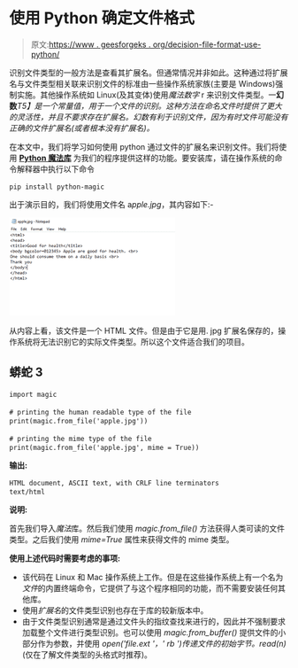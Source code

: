 # 使用 Python 确定文件格式

> 原文:[https://www . geesforgeks . org/decision-file-format-use-python/](https://www.geeksforgeeks.org/determining-file-format-using-python/)

识别文件类型的一般方法是查看其扩展名。但通常情况并非如此。这种通过将扩展名与文件类型相关联来识别文件的标准由一些操作系统家族(主要是 Windows)强制实施。其他操作系统如 Linux(及其变体)使用*魔法数字* r 来识别文件类型。一**幻数***T5】是一个常量值，用于一个文件的识别。这种方法在命名文件时提供了更大的灵活性，并且不要求存在扩展名。幻数有利于识别文件，因为有时文件可能没有正确的文件扩展名(或者根本没有扩展名)。*

在本文中，我们将学习如何使用 python 通过文件的扩展名来识别文件。我们将使用 [**Python 魔法库**](https://github.com/ahupp/python-magic) 为我们的程序提供这样的功能。要安装库，请在操作系统的命令解释器中执行以下命令

```
pip install python-magic

```

出于演示目的，我们将使用文件名 a*pple.jpg*，其内容如下:-

![](img/4e15b81111b94c6293d11e5e691d8b3f.png)

从内容上看，该文件是一个 HTML 文件。但是由于它是用. jpg 扩展名保存的，操作系统将无法识别它的实际文件类型。所以这个文件适合我们的项目。

## 蟒蛇 3

```
import magic

# printing the human readable type of the file
print(magic.from_file('apple.jpg'))

# printing the mime type of the file
print(magic.from_file('apple.jpg', mime = True))
```

**输出:**

```
HTML document, ASCII text, with CRLF line terminators
text/html

```

**说明:**

首先我们导入*魔法*库。然后我们使用 *magic.from_file()* 方法获得人类可读的文件类型。之后我们使用 *mime=True* 属性来获得文件的 mime 类型。

**使用上述代码时需要考虑的事项:**

*   该代码在 Linux 和 Mac 操作系统上工作。但是在这些操作系统上有一个名为*文件*的内置终端命令，它提供了与这个程序相同的功能，而不需要安装任何其他库。
*   使用*扩展名*的文件类型识别也存在于库的较新版本中。
*   由于文件类型识别通常是通过文件头的指纹查找来进行的，因此并不强制要求加载整个文件进行类型识别。也可以使用 *magic.from_buffer()* 提供文件的小部分作为参数，并使用 *open('file.ext '，' rb ')传递文件的初始字节。read(n)* (仅在了解文件类型的头格式时推荐)。
